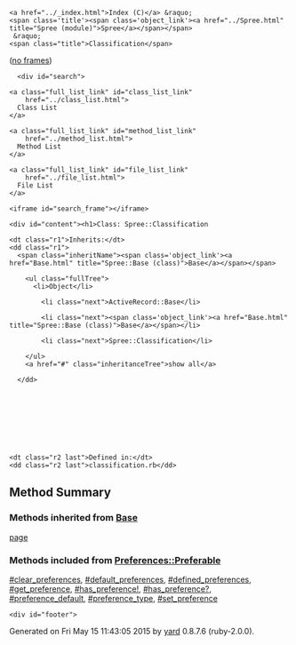 <!DOCTYPE html PUBLIC "-//W3C//DTD XHTML 1.0 Transitional//EN"
  "http://www.w3.org/TR/xhtml1/DTD/xhtml1-transitional.dtd">
<html xmlns="http://www.w3.org/1999/xhtml" xml:lang="en" lang="en">
  <head>
    <meta http-equiv="Content-Type" content="text/html; charset=utf-8" />
<title>
  Class: Spree::Classification
  
    &mdash; Documentation by YARD 0.8.7.6
  
</title>

  <link rel="stylesheet" href="../css/style.css" type="text/css" charset="utf-8" />

  <link rel="stylesheet" href="../css/common.css" type="text/css" charset="utf-8" />

<script type="text/javascript" charset="utf-8">
  hasFrames = window.top.frames.main ? true : false;
  relpath = '../';
  framesUrl = "../frames.html#!Spree/Classification.html";
</script>


  <script type="text/javascript" charset="utf-8" src="../js/jquery.js"></script>

  <script type="text/javascript" charset="utf-8" src="../js/app.js"></script>


  </head>
  <body>
    <div id="header">
      <div id="menu">
  
    <a href="../_index.html">Index (C)</a> &raquo;
    <span class='title'><span class='object_link'><a href="../Spree.html" title="Spree (module)">Spree</a></span></span>
     &raquo; 
    <span class="title">Classification</span>
  

  <div class="noframes"><span class="title">(</span><a href="." target="_top">no frames</a><span class="title">)</span></div>
</div>

      <div id="search">
  
    <a class="full_list_link" id="class_list_link"
        href="../class_list.html">
      Class List
    </a>
  
    <a class="full_list_link" id="method_list_link"
        href="../method_list.html">
      Method List
    </a>
  
    <a class="full_list_link" id="file_list_link"
        href="../file_list.html">
      File List
    </a>
  
</div>
      <div class="clear"></div>
    </div>

    <iframe id="search_frame"></iframe>

    <div id="content"><h1>Class: Spree::Classification
  
  
  
</h1>

<dl class="box">
  
    <dt class="r1">Inherits:</dt>
    <dd class="r1">
      <span class="inheritName"><span class='object_link'><a href="Base.html" title="Spree::Base (class)">Base</a></span></span>
      
        <ul class="fullTree">
          <li>Object</li>
          
            <li class="next">ActiveRecord::Base</li>
          
            <li class="next"><span class='object_link'><a href="Base.html" title="Spree::Base (class)">Base</a></span></li>
          
            <li class="next">Spree::Classification</li>
          
        </ul>
        <a href="#" class="inheritanceTree">show all</a>
      
      </dd>
    
  
  
    
  
    
  
  
  
    <dt class="r2 last">Defined in:</dt>
    <dd class="r2 last">classification.rb</dd>
  
</dl>
<div class="clear"></div>









  
  
  
  
  
  
  <h2>Method Summary</h2>
  
  <h3 class="inherited">Methods inherited from <span class='object_link'><a href="Base.html" title="Spree::Base (class)">Base</a></span></h3>
  <p class="inherited"><span class='object_link'><a href="Base.html#page-class_method" title="Spree::Base.page (method)">page</a></span></p>

  
  
  
  
  
  
  
  
  <h3 class="inherited">Methods included from <span class='object_link'><a href="Preferences/Preferable.html" title="Spree::Preferences::Preferable (module)">Preferences::Preferable</a></span></h3>
  <p class="inherited"><span class='object_link'><a href="Preferences/Preferable.html#clear_preferences-instance_method" title="Spree::Preferences::Preferable#clear_preferences (method)">#clear_preferences</a></span>, <span class='object_link'><a href="Preferences/Preferable.html#default_preferences-instance_method" title="Spree::Preferences::Preferable#default_preferences (method)">#default_preferences</a></span>, <span class='object_link'><a href="Preferences/Preferable.html#defined_preferences-instance_method" title="Spree::Preferences::Preferable#defined_preferences (method)">#defined_preferences</a></span>, <span class='object_link'><a href="Preferences/Preferable.html#get_preference-instance_method" title="Spree::Preferences::Preferable#get_preference (method)">#get_preference</a></span>, <span class='object_link'><a href="Preferences/Preferable.html#has_preference%21-instance_method" title="Spree::Preferences::Preferable#has_preference! (method)">#has_preference!</a></span>, <span class='object_link'><a href="Preferences/Preferable.html#has_preference%3F-instance_method" title="Spree::Preferences::Preferable#has_preference? (method)">#has_preference?</a></span>, <span class='object_link'><a href="Preferences/Preferable.html#preference_default-instance_method" title="Spree::Preferences::Preferable#preference_default (method)">#preference_default</a></span>, <span class='object_link'><a href="Preferences/Preferable.html#preference_type-instance_method" title="Spree::Preferences::Preferable#preference_type (method)">#preference_type</a></span>, <span class='object_link'><a href="Preferences/Preferable.html#set_preference-instance_method" title="Spree::Preferences::Preferable#set_preference (method)">#set_preference</a></span></p>

  
  

</div>

    <div id="footer">
  Generated on Fri May 15 11:43:05 2015 by
  <a href="http://yardoc.org" title="Yay! A Ruby Documentation Tool" target="_parent">yard</a>
  0.8.7.6 (ruby-2.0.0).
</div>

  </body>
</html>